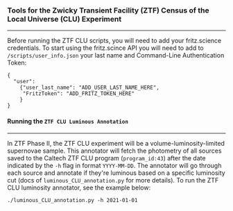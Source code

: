 ### Tools for the Zwicky Transient Facility (ZTF) Census of the Local Universe (CLU) Experiment
___


Before running the ZTF CLU scripts, you will need to add your fritz.science credentials. To start using the
fritz.scince API you will need to add to `/scripts/user_info.json` your last name and Command-Line Authentication Token:

```
{
  "user":
    {"user_last_name": "ADD_USER_LAST_NAME_HERE",
     "FritzToken": "ADD_FRITZ_TOKEN_HERE"
    }
}
```

#### Running the `ZTF CLU Luminous Annotation`
____
In ZTF Phase II, the ZTF CLU experiment will be a volume-luminosity-limited supernovae sample. This annotator will fetch the photometry of all sources saved to the Caltech ZTF CLU program (`program_id:43`) after the date indicated by the `-h` flag in format `YYYY-MM-DD`. The annotator will go through each source and annotate if they're luminous based on a specific luminosity cut (docs of `luminous_CLU_annotation.py` for more details). To run the ZTF CLU luminosity annotator, see the example below:

```
./luminous_CLU_annotation.py -h 2021-01-01

```
